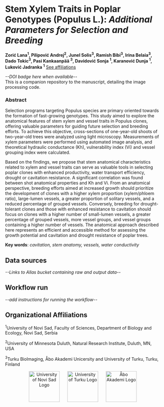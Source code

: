 # Stem Xylem Traits in Poplar Genotypes (Populus L.): *Additional Parameters for Selection and Breeding*

__Zorić Lana<sup>1</sup>, Pilipović Andrej<sup>2</sup>, Junel Solis<sup>3</sup>, Ramish Bibi<sup>3</sup>, Irina Belaia<sup>3</sup>, Dado Tokic<sup>3</sup>, Pasi Kankaanpää <sup>3</sup>, Davidović Sonja <sup>1</sup>, Karanović Dunja <sup>1</sup>, Luković Jadranka <sup>1</sup>__
[See affiliations](#organizational-affiliations)
<!-- I have used the information from the manuscript draft, can correct if something has changed and needs to be edited. Also if the corresponding author needs to be added -->

*--DOI badge here when available--*  
This is a companion repository to the manuscript, detailing the image processing code.

### Abstract
Selection programs targeting Populus species are primary oriented towards the formation of fast-growing genotypes. This study aimed to explore the anatomical features of stem xylem and vessel traits in Populus clones, offering valuable parameters for guiding future selection and breeding efforts. To achieve this objective, cross-sections of one-year-old shoots of two-year-old trees were analyzed using light microscopy. Measurements of xylem parameters were performed using automated image analysis, and theoretical hydraulic conductance (Kh), vulnerability index (Vi) and vessel grouping index were calculated.  

Based on the findings, we propose that stem anatomical characteristics related to xylem and vessel traits can serve as valuable tools in selecting poplar clones with enhanced productivity, water transport efficiency, drought or cavitation resistance. A significant correlation was found between shot anatomical properties and Kh and Vi. From an anatomical perspective, breeding efforts aimed at increased growth should prioritize the development of clones with a higher xylem proportion (xylem/phloem ratio), large-lumen vessels, a greater proportion of solitary vessels, and a reduced percentage of grouped vessels. Conversely, breeding for drought-tolerant clones and those with enhanced resistance to cavitation should focus on clones with a higher number of small-lumen vessels, a greater percentage of grouped vessels, more vessel groups, and vessel groups containing a higher number of vessels. The anatomical approach described here represents an efficient and accessible method for assessing the growth potential and cavitation and drought resistance of poplar trees.  

__Key words__: *cavitation, stem anatomy, vessels, water conductivity*


## Data sources
*--Links to Allas bucket containing raw and output data--*  

## Workflow run
*--add instructions for running the workflow--*

## Organizational Affiliations
<sup>1</sup>University of Novi Sad, Faculty of Sciences, Department of Biology and Ecology, Novi Sad, Serbia

<sup>2</sup>University of Minnesota Duluth, Natural Research Institute, Duluth, MN, USA

<sup>3</sup>Turku BioImaging, Åbo Akademi Unicersity and University of Turku, Turku, Finland


<!-- <p align="center">
  <img src="https://novisad2022.rs/wp-content/uploads/2021/06/univerzitet-u-novom-sadu-297x300.png" alt="University of Novi Sad Logo" width="200">
</p>
<p align="center">
  <img src="https://apps.utu.fi/media/logo/UTU_logo_EN_RGB.png" alt="University of Turku Logo" width="500">
</p>
<p align="center">
  <img src="https://www.abo.fi/wp-content/uploads/2019/09/AboAkademi-logo_black.png" alt="Åbo Akademi Logo" width="300">
</p> -->




<p align="center" style="display: flex; justify-content: center; gap: 25px;">
  <img src="https://novisad2022.rs/wp-content/uploads/2021/06/univerzitet-u-novom-sadu-297x300.png" alt="University of Novi Sad Logo" style="height: 100px; width: auto;">
  <img src="https://apps.utu.fi/media/logo/UTU_logo_EN_RGB.png" alt="University of Turku Logo" style="height: 100px; width: auto;">
  <img src="https://www.abo.fi/wp-content/uploads/2019/09/AboAkademi-logo_black.png" alt="Åbo Akademi Logo" style="height: 100px; width: auto;">
</p>
